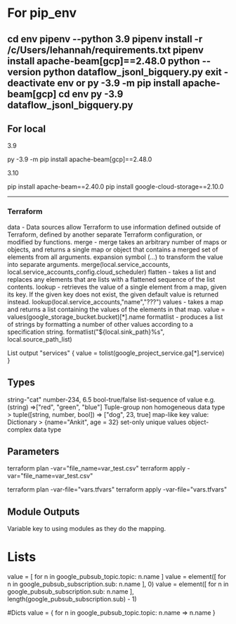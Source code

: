 # For pip_env

cd env
pipenv --python 3.9
pipenv install -r /c/Users/lehannah/requirements.txt   pipenv install apache-beam[gcp]==2.48.0
python --version
python dataflow_jsonl_bigquery.py
exit - deactivate env
or
py -3.9 -m pip install apache-beam[gcp]
cd env
py -3.9 dataflow_jsonl_bigquery.py
-----

## For local

3.9

py -3.9 -m pip install apache-beam[gcp]==2.48.0

3.10

pip install apache-beam==2.40.0
pip install google-cloud-storage==2.10.0

-----

### Terraform

data - Data sources allow Terraform to use information defined outside of Terraform, defined by another separate Terraform configuration, or modified by functions.
merge - merge takes an arbitrary number of maps or objects, and returns a single map or object that contains a merged set of elements from all arguments.
    expansion symbol (...) to transform the value into separate arguments.
    merge(local.service_accounts, local.service_accounts_config.cloud_scheduler)
flatten - takes a list and replaces any elements that are lists with a flattened sequence of the list contents.
lookup - retrieves the value of a single element from a map, given its key. If the given key does not exist, the given default value is returned instead.
    lookup(local.service_accounts,"name","???")
values - takes a map and returns a list containing the values of the elements in that map.
    value = values(google_storage_bucket.bucket)[*].name
formatlist - produces a list of strings by formatting a number of other values according to a specification string.
    formatlist("${local.sink_path}%s", local.source_path_list)

List
output "services" { value = tolist(google_project_service.ga[*].service) }



## Types

string-"cat"
number-234, 6.5
bool-true/false
list-sequence of value e.g. (string) =>["red", "green", "blue"]
Tuple-group non homogeneous data type > tuple([string, number, bool]) => ["dog", 23, true]
map-like key value: Dictionary > {name="Ankit", age = 32}
set-only unique values
object-complex data type

## Parameters

terraform plan -var="file_name=var_test.csv"
terraform apply -var="file_name=var_test.csv"

terraform plan -var-file="vars.tfvars"
terraform apply -var-file="vars.tfvars"

## Module Outputs
Variable key to using modules as they do the mapping.
# Lists

value = [ for n in google_pubsub_topic.topic: n.name ]
value = element([ for n in google_pubsub_subscription.sub: n.name ], 0)
value = element([ for n in google_pubsub_subscription.sub: n.name ], length(google_pubsub_subscription.sub) - 1)

#Dicts
value = { for n in google_pubsub_topic.topic: n.name => n.name }